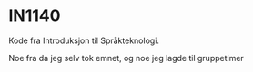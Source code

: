 # IN1140
Kode fra Introduksjon til Språkteknologi.

Noe fra da jeg selv tok emnet, og noe jeg lagde til gruppetimer

